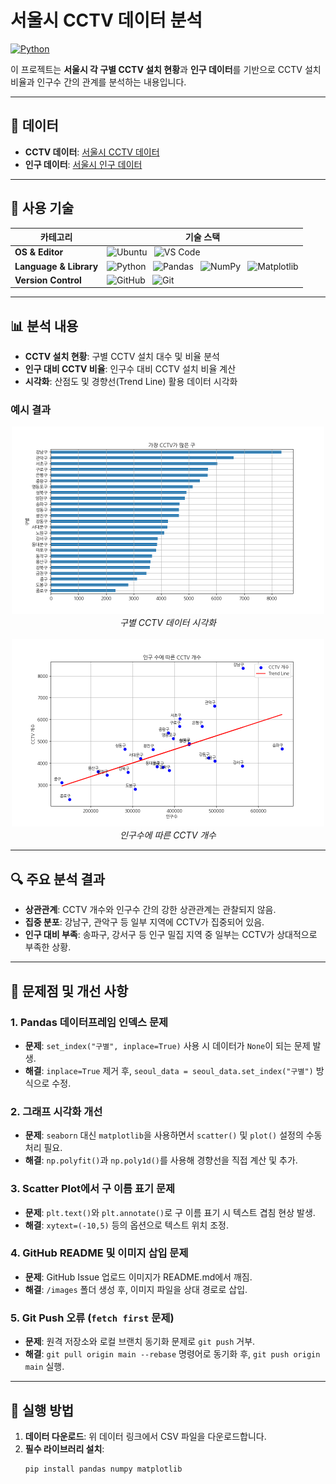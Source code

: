 # 서울시 CCTV 데이터 분석

[![Python](https://img.shields.io/badge/Python-3.12.3-blue.svg)](https://www.python.org/)

이 프로젝트는 **서울시 각 구별 CCTV 설치 현황**과 **인구 데이터**를 기반으로 CCTV 설치 비율과 인구수 간의 관계를 분석하는 내용입니다.

---

## 📁 데이터

- **CCTV 데이터**: [서울시 CCTV 데이터](https://data.seoul.go.kr/dataList/OA-2734/F/1/datasetView.do)
- **인구 데이터**: [서울시 인구 데이터](https://data.seoul.go.kr/dataList/419/S/2/datasetView.do)

---

## 🔧 사용 기술

| **카테고리**           | **기술 스택**                                                                                                                                                                                                                                                     |
|------------------------|--------------------------------------------------------------------------------------------------------------------------------------------------------------------------------------------------------------------------------------------------------------------|
| **OS & Editor**        | ![Ubuntu](https://img.shields.io/badge/Ubuntu-E95420?style=flat-square&logo=Ubuntu&logoColor=white) &nbsp; ![VS Code](https://img.shields.io/badge/Visual%20Studio%20Code-007ACC?style=flat-square&logo=Visual%20Studio%20Code&logoColor=white)                |
| **Language & Library** | ![Python](https://img.shields.io/badge/Python-3776AB?style=flat-square&logo=Python&logoColor=white) &nbsp; ![Pandas](https://img.shields.io/badge/Pandas-150458?style=flat-square&logo=Pandas&logoColor=white) &nbsp; ![NumPy](https://img.shields.io/badge/NumPy-013243?style=flat-square&logo=NumPy&logoColor=white) &nbsp; ![Matplotlib](https://img.shields.io/badge/Matplotlib-11557c?style=flat-square&logo=Matplotlib&logoColor=white) |
| **Version Control**    | ![GitHub](https://img.shields.io/badge/GitHub-181717?style=flat-square&logo=GitHub&logoColor=white) &nbsp; ![Git](https://img.shields.io/badge/Git-F05032?style=flat-square&logo=Git&logoColor=white)                                                |

---

## 📊 분석 내용

- **CCTV 설치 현황**: 구별 CCTV 설치 대수 및 비율 분석
- **인구 대비 CCTV 비율**: 인구수 대비 CCTV 설치 비율 계산
- **시각화**: 산점도 및 경향선(Trend Line) 활용 데이터 시각화

### 예시 결과

<div align="center">
  <img src="images/CCTV_graph.png" alt="구별 CCTV 데이터 시각화" width="500"/>
  <br/>
  <em>구별 CCTV 데이터 시각화</em>
  <br/><br/>
  <img src="images/CCTV_plot.png" alt="인구수에 따른 CCTV 개수" width="500"/>
  <br/>
  <em>인구수에 따른 CCTV 개수</em>
</div>

---

## 🔍 주요 분석 결과

- **상관관계**: CCTV 개수와 인구수 간의 강한 상관관계는 관찰되지 않음.
- **집중 분포**: 강남구, 관악구 등 일부 지역에 CCTV가 집중되어 있음.
- **인구 대비 부족**: 송파구, 강서구 등 인구 밀집 지역 중 일부는 CCTV가 상대적으로 부족한 상황.

---

## 📌 문제점 및 개선 사항

### 1. Pandas 데이터프레임 인덱스 문제
- **문제**: `set_index("구별", inplace=True)` 사용 시 데이터가 `None`이 되는 문제 발생.
- **해결**: `inplace=True` 제거 후, `seoul_data = seoul_data.set_index("구별")` 방식으로 수정.

### 2. 그래프 시각화 개선
- **문제**: `seaborn` 대신 `matplotlib`을 사용하면서 `scatter()` 및 `plot()` 설정의 수동 처리 필요.
- **해결**: `np.polyfit()`과 `np.poly1d()`를 사용해 경향선을 직접 계산 및 추가.

### 3. Scatter Plot에서 구 이름 표기 문제
- **문제**: `plt.text()`와 `plt.annotate()`로 구 이름 표기 시 텍스트 겹침 현상 발생.
- **해결**: `xytext=(-10,5)` 등의 옵션으로 텍스트 위치 조정.

### 4. GitHub README 및 이미지 삽입 문제
- **문제**: GitHub Issue 업로드 이미지가 README.md에서 깨짐.
- **해결**: `/images` 폴더 생성 후, 이미지 파일을 상대 경로로 삽입.

### 5. Git Push 오류 (`fetch first` 문제)
- **문제**: 원격 저장소와 로컬 브랜치 동기화 문제로 `git push` 거부.
- **해결**: `git pull origin main --rebase` 명령어로 동기화 후, `git push origin main` 실행.

---

## 🚀 실행 방법

1. **데이터 다운로드**: 위 데이터 링크에서 CSV 파일을 다운로드합니다.
2. **필수 라이브러리 설치**:
   ```bash
   pip install pandas numpy matplotlib
